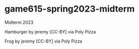 # game615-spring2023-midterm
 Midterm 2023

 Hamburger by jeremy [CC-BY] via Poly Pizza

 Frog by jeremy [CC-BY] via Poly Pizza
